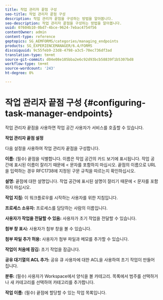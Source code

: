 ```yaml
---
title: 작업 관리자 끝점 구성
seo-title: 작업 관리자 끝점 구성
description: 작업 관리자 끝점을 구성하는 방법을 알아봅니다.
seo-description: 작업 관리자 끝점을 구성하는 방법을 알아봅니다.
uuid: 07604b10-0bd7-4bce-9624-7ebac4754f56
contentOwner: admin
content-type: reference
geptopics: SG_AEMFORMS/categories/managing_endpoints
products: SG_EXPERIENCEMANAGER/6.4/FORMS
discoiquuid: 9c55feb9-23d8-4798-a3c5-70ec736df3ad
translation-type: tm+mt
source-git-commit: d04e08e105bba2e6c92d93bcb58839f1b5307bd8
workflow-type: tm+mt
source-wordcount: '243'
ht-degree: 0%

---
```



# 작업 관리자 끝점 구성 {#configuring-task-manager-endpoints}

작업 관리자 끝점을 사용하면 작업 공간 사용자가 서비스를 호출할 수 있습니다.

**작업 관리자 끝점 설정**

다음 설정을 사용하여 작업 관리자 끝점을 구성합니다.

**이름:** (필수) 끝점을 식별합니다. 이름은 작업 공간의 카드 보기에 표시됩니다. 작업 공간에 표시된 이름이 잘리기 때문에 &lt; 문자를 포함하지 마십시오. 끝점의 이름으로 URL을 입력하는 경우 RFC1738에 지정된 구문 규칙을 따르는지 확인하십시오.

**설명:** 끝점에 대한 설명입니다. 작업 공간에 표시된 설명이 잘리기 때문에 &lt; 문자를 포함하지 마십시오.

**작업 지침:** 이 워크플로우를 시작하는 사용자를 위한 지침입니다.

**프로세스 소유자:** 프로세스를 담당하는 사람의 이름입니다.

**사용자가 작업을 전달할 수 있음:** 사용자가 초기 작업을 전달할 수 있습니다.

**첨부 창 표시:** 사용자가 첨부 창을 볼 수 있습니다.

**첨부 파일 추가 허용:** 사용자가 첨부 파일과 메모를 추가할 수 있습니다.

**작업이 처음에 잠김:** 초기 작업을 잠급니다.

**공유 대기열의 ACL 추가:** 공유 큐 사용자에 대한 ACL을 사용하여 초기 작업이 만들어집니다.

**분류:** (필수) 사용자가 Workspace에서 양식을 볼 카테고리. 목록에서 범주를 선택하거나 새 카테고리를 선택하여 카테고리를 추가합니다.

**작업 이름:** (필수) 끝점에 할당할 수 있는 작업 목록입니다.
